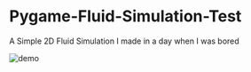 # Pygame-Fluid-Simulation-Test
A Simple 2D Fluid Simulation I made in a day when I was bored

![demo](https://raw.githubusercontent.com/DenizErdemAras/Pygame-Fluid-Simulation-Test/main/SimPreview.gif)
